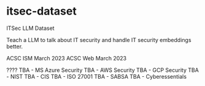 # itsec-dataset
ITSec LLM Dataset

Teach a LLM to talk about IT security and handle IT security embeddings better.

ACSC ISM March 2023
ACSC Web March 2023


????
TBA - MS Azure Security
TBA - AWS Security
TBA - GCP Security
TBA - NIST
TBA - CIS
TBA - ISO 27001
TBA - SABSA
TBA - Cyberessentials
